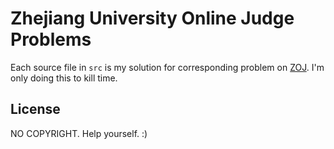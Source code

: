 # Zhejiang University Online Judge Problems

Each source file in `src` is my solution for corresponding problem on [ZOJ](http://acm.zju.edu.cn/). I'm only doing this to kill time.

## License

NO COPYRIGHT. Help yourself. :)

